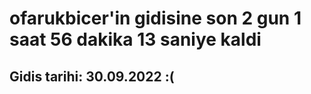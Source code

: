 # ofarukbicer'in gidisine son 2 gun 1 saat 56 dakika 13 saniye kaldi

## Gidis tarihi: 30.09.2022 :(